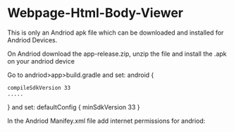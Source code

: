 # Webpage-Html-Body-Viewer
This is only an Andriod apk file which can be downloaded and installed for Andriod Devices. 

On Andriod download the app-release.zip, unzip the file and install the .apk on your andriod device


Go to andriod>app>build.gradle and set:
android {
    
    compileSdkVersion 33
    .....
}
and set:
defaultConfig {
        minSdkVersion 33
}

In the Andriod Manifey.xml file add internet permissions for andriod:
<uses-permission android:name="android.permission.INTERNET" />


